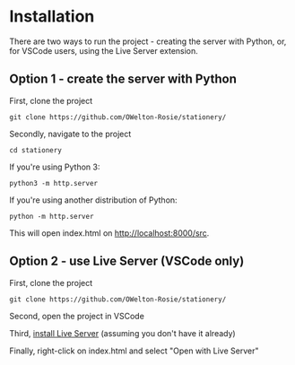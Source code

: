 # Installation
There are two ways to run the project - creating the server with Python, or, for VSCode users, using the Live Server extension. 

## Option 1 - create the server with Python
First, clone the project
```
git clone https://github.com/OWelton-Rosie/stationery/
```

Secondly, navigate to the project
```
cd stationery
```

If you're using Python 3: 
```
python3 -m http.server
```

If you're using another distribution of Python:
```
python -m http.server
```

This will open index.html on [http://localhost:8000/src](http://localhost:8000/src/). 


## Option 2 - use Live Server (VSCode only)
First, clone the project
```
git clone https://github.com/OWelton-Rosie/stationery/
```

Second, open the project in VSCode

Third, [install Live Server](https://marketplace.visualstudio.com/items?itemName=ritwickdey.LiveServer) (assuming you don't have it already) 

Finally, right-click on index.html and select "Open with Live Server" 



